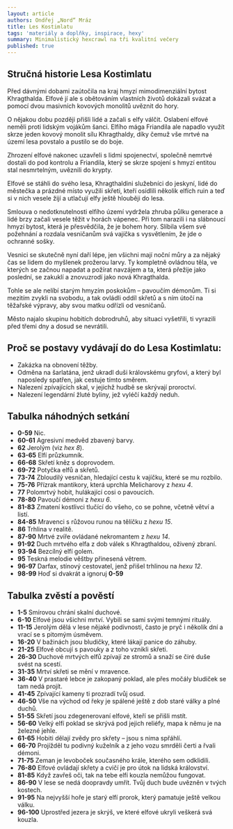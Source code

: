 ```yaml
---
layout: article
authors: Ondřej „Nord“ Mráz
title: Les Kostimlatu
tags: 'materiály a doplňky, inspirace, hexy'
summary: Minimalistický hexcrawl na tři kvalitní večery
published: true
---
```

## Stručná historie Lesa Kostimlatu

Před dávnými dobami zaútočila na kraj hmyzí mimodimenziální bytost Khragthalda. Elfové jí ale s obětováním vlastních životů dokázali svázat a pomocí dvou masivních kovových monolitů uvěznit do hory.

O nějakou dobu později přišli lidé a začali s elfy válčit. Oslabení elfové neměli proti lidským vojákům šanci. Elfího mága Friandila ale napadlo využít skrze jeden kovový monolit sílu Khragthaldy, díky čemuž vše mrtvé na území lesa povstalo a pustilo se do boje.

Zhrození elfové nakonec uzavřeli s lidmi spojenectví, společně nemrtvé dostali do pod kontrolu a Friandila, který se skrze spojení s hmyzí entitou stal nesmrtelným, uvěznili do krypty.

Elfové se stáhli do svého lesa, Khragthaldini služebníci do jeskyní, lidé do městečka a prázdné místo využili skřeti, kteří osídlili několik elfích ruin a teď si v nich vesele žijí a utlačují elfy ještě hlouběji do lesa.

Smlouva o nedotknutelnosti elfího území vydržela zhruba půlku generace a lidé brzy začali vesele těžit v horách vápenec. Při tom narazili i na slábnoucí hmyzí bytost, která je přesvědčila, že je bohem hory. Slíbila všem své požehnání a rozdala vesničanům svá vajíčka s vysvětlením, že jde o ochranné sošky.

Vesnici se skutečně nyní daří lépe, jen všichni mají noční můry a za nějaký čas se lidem do myšlenek prožerou larvy. Ty kompletně ovládnou těla, ve kterých se začnou napadat a požírat navzájem a ta, která přežije jako poslední, se zakuklí a znovuzrodí jako nová Khragthalda.

Tohle se ale nelíbí starým hmyzím poskokům – pavoučím démonům. Ti si mezitím zvykli na svobodu, a tak ovládli oddíl skřetů a s ním útočí na těžařské výpravy, aby svou matku odřízli od vesničanů.

Město najalo skupinu hobitích dobrodruhů, aby situaci vyšetřili, ti vyrazili před třemi dny a dosud se nevrátili.


## Proč se postavy vydávají do do Lesa Kostimlatu:

- Zakázka na obnovení těžby.
- Odměna na šarlatána, jenž ukradl duši královskému gryfovi, a který byl naposledy spatřen, jak cestuje tímto směrem.
- Nalezení zpívajících skal, v jejichž hudbě se skrývají proroctví.
- Nalezení legendární žluté byliny, jež vyléčí každý neduh.

## Tabulka náhodných setkání
- **0-59** Nic.
- **60-61** Agresivní medvěd zbavený barvy.
- **62** Jerolým (viz _hex 8_).
- **63-65** Elfí průzkumník.
- **66-68** Skřetí kněz s doprovodem.
- **69-72** Potyčka elfů a skřetů.
- **73-74** Zbloudilý vesničan, hledající cestu k vajíčku, které se mu rozbilo.
- **75-76** Přízrak mantikory, která uprchla Melicharovy z _hexu 4_.
- **77** Polomrtvý hobit, hulákající cosi o pavoucích.
- **78-80** Pavoučí démoni z _hexu 6_.
- **81-83** Zmatení kostlivci tlučící do všeho, co se pohne, včetně větví a listí.
- **84-85** Mravenci s růžovou runou na tělíčku z _hexu 15_.
- **86** Trhlina v realitě.
- **87-90** Mrtvé zvíře ovládané nekromantem z _hexu 14_.
- **91-92** Duch mrtvého elfa z dob válek s Khragthaldou, oživený zbraní.
- **93-94** Bezcílný elfí golem.
- **95** Teskná melodie věštby přinesená větrem.
- **96-97** Darfax, stínový cestovatel, jenž přišel trhlinou na _hexu 12_.
- **98-99** Hoď si dvakrát a ignoruj **0-59**

## Tabulka zvěstí a pověstí
- **1-5**  Smírovou chrání skalní duchové.
- **6-10**  Elfové jsou všichni mrtví. Vybili se sami svými temnými rituály.
- **11-15**  Jerolým dělá v lese nějaké podivnosti, často je pryč i několik dní a vrací se s pitomým úsměvem.
- **16-20**  V bažinách jsou bludičky, které lákají panice do záhuby.
- **21-25**  Elfové obcují s pavouky a z toho vznikli skřeti.
- **26-30**  Duchové mrtvých elfů zpívají ze stromů a snaží se čiré duše svést na scestí.
- **31-35**  Mrtví skřeti se mění v mravence.
- **36-40**  V prastaré lebce je zakopaný poklad, ale přes močály bludiček se tam nedá projít.
- **41-45**  Zpívající kameny ti prozradí tvůj osud.
- **46-50**  Vše na východ od řeky je spálené ještě z dob staré války a plné duchů.
- **51-55**  Skřetí jsou zdegenerovaní elfové, kteří se přišli mstít.
- **56-60**  Velký elfí poklad se skrývá pod jejich reliéfy, mapa k němu je na železné jehle.
- **61-65** Hobiti dělají zvědy pro skřety – jsou s nima spřáhlí.
- **66-70**  Projížděl tu podivný kuželník a z jeho vozu smrděli čerti a řvali démoni.
- **71-75**  Zeman je levoboček současného krále, kterého sem odklidili.
- **76-80**  Elfové ovládají skřety a cvičí je pro útok na lidská království.
- **81-85**  Když zavřeš oči, tak na tebe elfí kouzla nemůžou fungovat.
- **86-90**  V lese se nedá doopravdy umřít. Tvůj duch bude uvězněn v tvých kostech.
- **91-95**  Na nejvyšší hoře je starý elfí prorok, který pamatuje ještě velkou válku.
- **96-100**  Uprostřed jezera je skrýš, ve které elfové ukryli veškerá svá kouzla.
